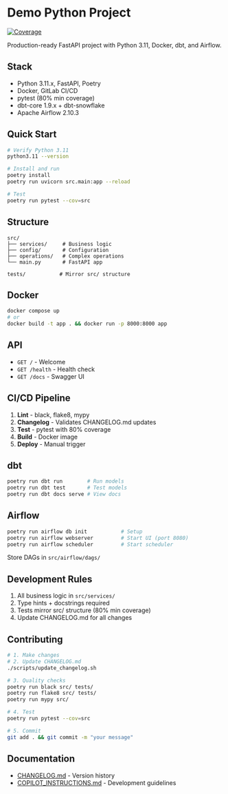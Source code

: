 # Demo Python Project

[![Coverage](https://img.shields.io/badge/coverage-check%20CI-blue)](https://github.com/dimitris-de/demo-py)

Production-ready FastAPI project with Python 3.11, Docker, dbt, and Airflow.

## Stack

- Python 3.11.x, FastAPI, Poetry
- Docker, GitLab CI/CD
- pytest (80% min coverage)
- dbt-core 1.9.x + dbt-snowflake
- Apache Airflow 2.10.3

## Quick Start

```bash
# Verify Python 3.11
python3.11 --version

# Install and run
poetry install
poetry run uvicorn src.main:app --reload

# Test
poetry run pytest --cov=src
```

## Structure

```
src/
├── services/     # Business logic
├── config/       # Configuration
├── operations/   # Complex operations
└── main.py       # FastAPI app

tests/           # Mirror src/ structure
```

## Docker

```bash
docker compose up
# or
docker build -t app . && docker run -p 8000:8000 app
```

## API

- `GET /` - Welcome
- `GET /health` - Health check
- `GET /docs` - Swagger UI

## CI/CD Pipeline

1. **Lint** - black, flake8, mypy
2. **Changelog** - Validates CHANGELOG.md updates
3. **Test** - pytest with 80% coverage
4. **Build** - Docker image
5. **Deploy** - Manual trigger

## dbt

```bash
poetry run dbt run        # Run models
poetry run dbt test       # Test models
poetry run dbt docs serve # View docs
```

## Airflow

```bash
poetry run airflow db init           # Setup
poetry run airflow webserver         # Start UI (port 8080)
poetry run airflow scheduler         # Start scheduler
```

Store DAGs in `src/airflow/dags/`

## Development Rules

1. All business logic in `src/services/`
2. Type hints + docstrings required
3. Tests mirror src/ structure (80% min coverage)
4. Update CHANGELOG.md for all changes

## Contributing

```bash
# 1. Make changes
# 2. Update CHANGELOG.md
./scripts/update_changelog.sh

# 3. Quality checks
poetry run black src/ tests/
poetry run flake8 src/ tests/
poetry run mypy src/

# 4. Test
poetry run pytest --cov=src

# 5. Commit
git add . && git commit -m "your message"
```

## Documentation

- [CHANGELOG.md](CHANGELOG.md) - Version history
- [COPILOT_INSTRUCTIONS.md](COPILOT_INSTRUCTIONS.md) - Development guidelines
